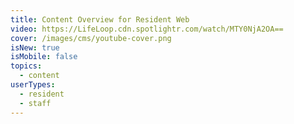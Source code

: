 ```yaml
---
title: Content Overview for Resident Web
video: https://LifeLoop.cdn.spotlightr.com/watch/MTY0NjA2OA==
cover: /images/cms/youtube-cover.png
isNew: true
isMobile: false
topics:
  - content
userTypes:
  - resident
  - staff
---
```

